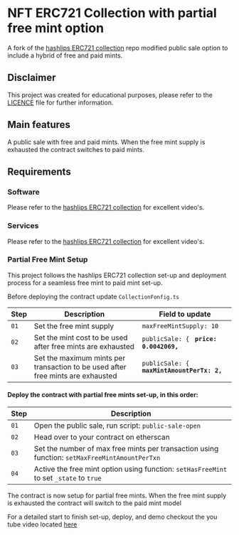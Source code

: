 # NFT ERC721 Collection with partial free mint option

A fork of the [hashlips ERC721 collection](https://github.com/hashlips-lab/nft-erc721-collection) repo modified public sale option to include a hybrid of free and paid mints.

## Disclaimer

This project was created for educational purposes, please refer to the [LICENCE](LICENSE) file for further information.

## Main features

A public sale with free and paid mints. When the free mint supply is exhausted the contract switches to paid mints.

## Requirements

### Software

Please refer to the [hashlips ERC721 collection](https://github.com/hashlips-lab/nft-erc721-collection) for excellent video's.

### Services

Please refer to the [hashlips ERC721 collection](https://github.com/hashlips-lab/nft-erc721-collection) for excellent video's.

### Partial Free Mint Setup

This project follows the hashlips ERC721 collection set-up and deployment process for a seamless free mint to paid mint set-up.

Before deploying the contract update `CollectionFonfig.ts` 

|Step|Description|Field to update|
|---|---|---|
|`01`|Set the free mint supply|`maxFreeMintSupply: 10`|
|`02`|Set the mint cost to be used after free mints are exhausted| `publicSale: { ` **`price: 0.0042069,`**|
|`03`|Set the maximum mints per transaction to be used after free mints are exhausted| `publicSale: { ` **`maxMintAmountPerTx: 2,`**|


#### Deploy the contract with partial free mints set-up, **in this order:**

|Step|Description|
|---|---|
|`01`|Open the public sale, run script: `public-sale-open`|
|`02`|Head over to your contract on etherscan|
|`03`|Set the number of max free mints per transaction using function: `setMaxFreeMintAmountPerTxn`|
|`04`|Active the free mint option using function: `setHasFreeMint` to set `_state` to `true`|

The contract is now setup for partial free mints. When the free mint supply is exhausted the contract will switch to the paid mint model

For a detailed start to finish set-up, deploy, and demo checkout the you tube video located [here](https://www.youtube.com/watch?v=NizcL16A1co)